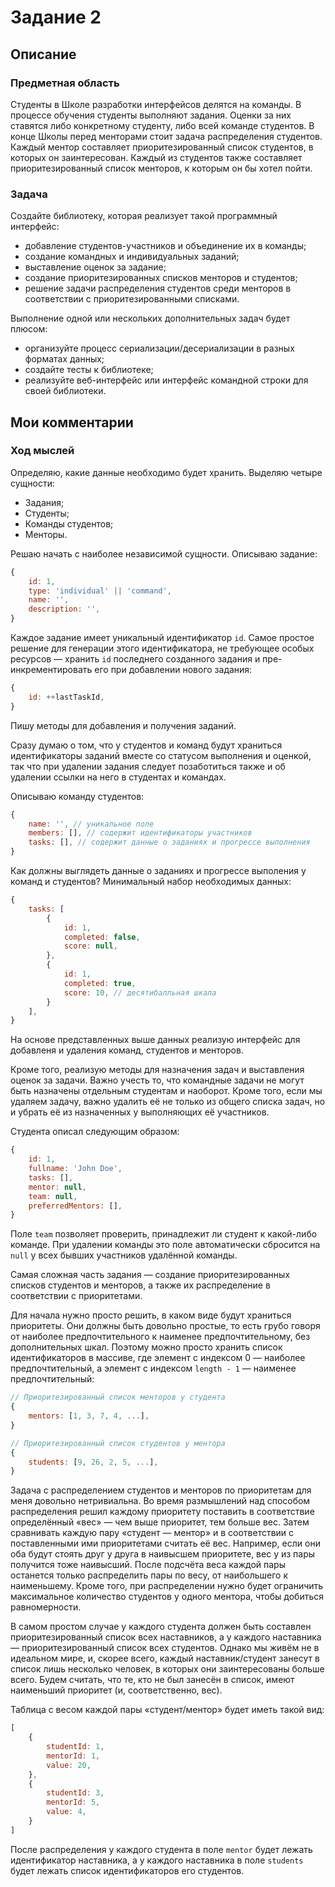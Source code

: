 # Задание 2

## Описание

### Предметная область
Студенты в Школе разработки интерфейсов делятся на команды. В процессе обучения
студенты выполняют задания. Оценки за них ставятся либо конкретному студенту,
либо всей команде студентов. В конце Школы перед менторами стоит задача
распределения студентов. Каждый ментор составляет приоритезированный список
студентов, в которых он заинтересован. Каждый из студентов также составляет
приоритезированный список менторов, к которым он бы хотел пойти.

### Задача
Создайте библиотеку, которая реализует такой программный интерфейс:

- добавление студентов-участников и объединение их в команды; 
- создание командных и индивидуальных заданий; 
- выставление оценок за задание; 
- создание приоритезированных списков менторов и студентов; 
- решение задачи распределения студентов среди менторов в соответствии
с приоритезированными списками.

Выполнение одной или нескольких дополнительных задач будет плюсом:

- организуйте процесс сериализации/десериализации в разных форматах данных; 
- создайте тесты к библиотеке; 
- реализуйте веб-интерфейс или интерфейс командной строки для своей библиотеки.

## Мои комментарии

### Ход мыслей
Определяю, какие данные необходимо будет хранить. Выделяю четыре сущности:

- Задания;
- Студенты;
- Команды студентов;
- Менторы.

Решаю начать с наиболее независимой сущности. Описываю задание:

```javascript
{
	id: 1,
	type: 'individual' || 'command',
	name: '',
	description: '',
}
```

Каждое задание имеет уникальный идентификатор `id`. Самое простое решение
для генерации этого идентификатора, не требующее особых ресурсов — хранить `id`
последнего созданного задания и пре-инкрементировать его при добавлении нового
задания:

```javascript
{
	id: ++lastTaskId,
}
```

Пишу методы для добавления и получения заданий.

Сразу думаю о том, что у студентов и команд будут храниться
идентификаторы заданий вместе со статусом выполнения и оценкой, так что при
удалении задания следует позаботиться также и об удалении ссылки на него
в студентах и командах.

Описываю команду студентов:

```javascript
{
	name: '', // уникальное поле
	members: [], // содержит идентификаторы участников
	tasks: [], // содержит данные о заданиях и прогрессе выполнения
}
```

Как должны выглядеть данные о заданиях и прогрессе выполения
у команд и студентов? Минимальный набор необходимых данных:

```javascript
{
	tasks: [
		{
			id: 1,
			completed: false,
			score: null,
		},
		{
			id: 1,
			completed: true,
			score: 10, // десятибалльная шкала
		}
	],
}
```

На основе представленных выше данных реализую интерфейс для добавленя и удаления
команд, студентов и менторов.

Кроме того, реализую методы для назначения задач и выставления оценок за задачи.
Важно учесть то, что командные задачи не могут быть назначены отдельным
студентам и наоборот. Кроме того, если мы удаляем задачу, важно удалить её не
только из общего списка задач, но и убрать её из назначенных у выполняющих её
участников.

Студента описал следующим образом:

```javascript
{
	id: 1,
	fullname: 'John Doe',
	tasks: [],
	mentor: null,
	team: null,
	preferredMentors: [],
}
```

Поле `team` позволяет проверить, принадлежит ли студент к какой-либо команде.
При удалении команды это поле автоматически сбросится на `null` у всех бывших
участников удалённой команды.

Самая сложная часть задания — создание приоритезированных списков студентов
и менторов, а также их распределение в соответствии с приоритетами.

Для начала нужно просто решить, в каком виде будут храниться приоритеты. Они
должны быть довольно простые, то есть грубо говоря от наиболее предпочтительного
к наименее предпочтительному, без дополнительных шкал. Поэтому можно просто
хранить список идентификаторов в массиве, где элемент с индексом 0 — наиболее
предпочтительный, а элемент с индексом `length - 1` — наименее предпочтительный:


```javascript
// Приоритезированный список менторов у студента
{
	mentors: [1, 3, 7, 4, ...],
}

// Приоритезированный список студентов у ментора
{
	students: [9, 26, 2, 5, ...],
}
```

Задача с распределением студентов и менторов по приоритетам для меня довольно
нетривиальна. Во время размышлений над способом распределения решил каждому
приоритету поставить в соответствие определённый «вес» — чем выше приоритет, тем
больше вес. Затем сравнивать каждую пару «студент — ментор» и в соответствии
с поставленными ими приоритетами считать её вес. Например, если они оба будут
стоять друг у друга в наивысшем приоритете, вес у из пары получится тоже
наивысший. После подсчёта веса каждой пары останется только распределить пары
по весу, от наибольшего к наименьшему. Кроме того, при распределении нужно будет
ограничить максимальное количество студентов у одного ментора, чтобы добиться
равномерности. 

В самом простом случае у каждого студента должен быть составлен
приоритезированный список всех наставников, а у каждого наставника —
приоритезированный список всех студентов. Однако мы живём не в идеальном мире,
и, скорее всего, каждый наставник/студент занесут в список лишь несколько
человек, в которых они заинтересованы больше всего. Будем считать, что те, кто
не был занесён в список, имеют наименьший приоритет (и, соответственно, вес).

Таблица с весом каждой пары «студент/ментор» будет иметь такой вид:

```javascript
[
	{
		studentId: 1,
		mentorId: 1,
		value: 20,
	},
	{
		studentId: 3,
		mentorId: 5,
		value: 4,
	}
]
```

После распределения у каждого студента в поле `mentor` будет лежать
идентификатор наставника, а у каждого наставника в поле `students` будет лежать
список идентификаторов его студентов.
